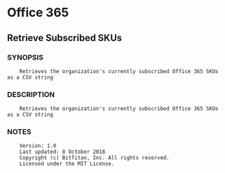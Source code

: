 # Office 365
## Retrieve Subscribed SKUs
### SYNOPSIS
```
    Retrieves the organization's currently subscribed Office 365 SKUs as a CSV string
```
### DESCRIPTION
```
    Retrieves the organization's currently subscribed Office 365 SKUs as a CSV string
```
### NOTES
```
    Version: 1.0
    Last updated: 8 October 2018
    Copyright (c) BitTitan, Inc. All rights reserved.
    Licensed under the MIT License.
```

